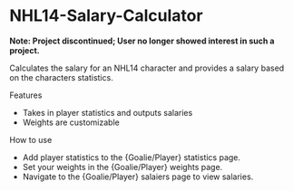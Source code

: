 NHL14-Salary-Calculator
=======================

**Note: Project discontinued; User no longer showed interest in such a project.**

Calculates the salary for an NHL14 character and provides a salary based on the characters statistics.

Features
  * Takes in player statistics and outputs salaries
  * Weights are customizable

How to use
  * Add player statistics to the {Goalie/Player} statistics page.
  * Set your weights in the {Goalie/Player} weights page.
  * Navigate to the {Goalie/Player} salaiers page to view salaries.


  
